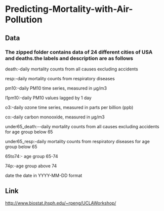 # Predicting-Mortality-with-Air-Pollution

## Data

### The zipped folder contains data of 24 different cities of USA and deaths.the labels and description are as follows

death:-daily mortality counts from all causes excluding accidents

resp:-daily mortality counts from respiratory diseases

pm10:-daily PM10 time series, measured in μg/m3

l1pm10:-daily PM10 values lagged by 1 day

o3:-daily ozone time series, measured in parts per billion (ppb)

co:-daily carbon monooxide, measured in μg/m3

under65_death:--daily mortality counts from all causes excluding accidents for age group below 65

under65_resp:-daily mortality counts from respiratory diseases for age group below 65

65to74:- age group 65-74

74p:-age group above 74

date the date in YYYY-MM-DD format

## Link

http://www.biostat.jhsph.edu/~rpeng/UCLAWorkshop/
